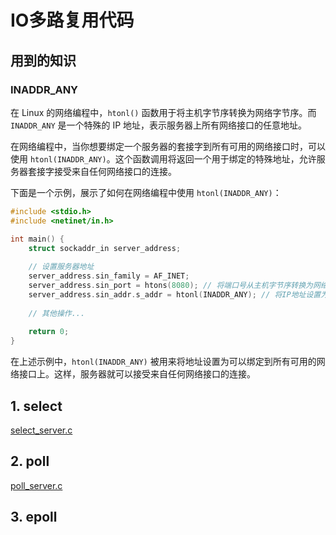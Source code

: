 # IO多路复用代码

## 用到的知识

### INADDR_ANY

在 Linux 的网络编程中，`htonl()` 函数用于将主机字节序转换为网络字节序。而 `INADDR_ANY` 是一个特殊的 IP 地址，表示服务器上所有网络接口的任意地址。

在网络编程中，当你想要绑定一个服务器的套接字到所有可用的网络接口时，可以使用 `htonl(INADDR_ANY)`。这个函数调用将返回一个用于绑定的特殊地址，允许服务器套接字接受来自任何网络接口的连接。

下面是一个示例，展示了如何在网络编程中使用 `htonl(INADDR_ANY)`：

```c
#include <stdio.h>
#include <netinet/in.h>

int main() {
    struct sockaddr_in server_address;
    
    // 设置服务器地址
    server_address.sin_family = AF_INET;
    server_address.sin_port = htons(8080); // 将端口号从主机字节序转换为网络字节序
    server_address.sin_addr.s_addr = htonl(INADDR_ANY); // 将IP地址设置为INADDR_ANY
    
    // 其他操作...
    
    return 0;
}
```

在上述示例中，`htonl(INADDR_ANY)` 被用来将地址设置为可以绑定到所有可用的网络接口上。这样，服务器就可以接受来自任何网络接口的连接。

## 1. select

[select_server.c](https://github.com/niu0217/Documents/blob/main/NetworkProgramming/base/code/IO/select_server.c)

## 2. poll

[poll_server.c](https://github.com/niu0217/Documents/blob/main/NetworkProgramming/base/code/IO/poll_server.c)

## 3. epoll

